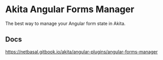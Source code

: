 # Akita Angular Forms Manager

The best way to manage your Angular form state in Akita.

## Docs

https://netbasal.gitbook.io/akita/angular-plugins/angular-forms-manager
